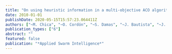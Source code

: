 ```yaml
---
title: "On using heuristic information in a multi-objective ACO algorithm for the time and space assembly line balancing problem"
date: 2010-01-01
publishDate: 2020-05-15T15:57:23.064411Z
authors: ["~M. Chica", "~O. Cordón", "~S. Damas", "~J. Bautista", "~J. Pereira"]
publication_types: ["6"]
abstract: ""
featured: false
publication: "*Applied Swarm Intelligence*"
---
```


